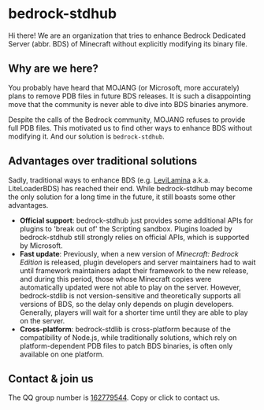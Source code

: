 # bedrock-stdhub

Hi there! We are an organization that tries to enhance Bedrock Dedicated Server (abbr. BDS) of Minecraft without explicitly modifying its binary file.

## Why are we here?

You probably have heard that MOJANG (or Microsoft, more accurately) plans to remove PDB files in future BDS releases. It is such a disappointing move that the community is never able to dive into BDS binaries anymore.

Despite the calls of the Bedrock community, MOJANG refuses to provide full PDB files. This motivated us to find other ways to enhance BDS without modifying it. And our solution is `bedrock-stdhub`.

## Advantages over traditional solutions

Sadly, traditional ways to enhance BDS (e.g. [LeviLamina](https://github.com/LiteLDev/LeviLamina) a.k.a. LiteLoaderBDS) has reached their end. While bedrock-stdhub may become the only solution for a long time in the future, it still boasts some other advantages.

- **Official support**: bedrock-stdhub just provides some additional APIs for plugins to 'break out of' the Scripting sandbox. Plugins loaded by bedrock-stdhub still strongly relies on official APIs, which is supported by Microsoft.
- **Fast update**: Previously, when a new version of _Minecraft: Bedrock Edition_ is released, plugin developers and server maintainers had to wait until framework maintainers adapt their framework to the new release, and during this period, those whose Minecraft copies were automatically updated were not able to play on the server. However, bedrock-stdlib is not version-sensitive and theoretically supports all versions of BDS, so the delay only depends on plugin developers. Generally, players will wait for a shorter time until they are able to play on the server.
- **Cross-platform**: bedrock-stdlib is cross-platform because of the compatibility of Node.js, while traditionally solutions, which rely on platform-dependent PDB files to patch BDS binaries, is often only available on one platform.

## Contact & join us

The QQ group number is [162779544](https://qm.qq.com/cgi-bin/qm/qr?k=jNFTovEpc0WDFtbSbUMrbQ0NyUgDpnCu&jump_from=webapi&authKey=6oBQQeoeB6gA7+AljJK7AV1IUEjkk/HpkvxrBNgAQtpxPtw230h4GQrp56nTw81I). Copy or click to contact us.
